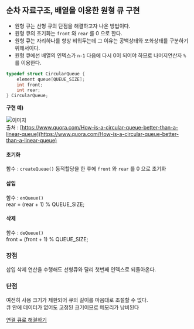## 순차 자료구조, 배열을 이용한 원형 큐 구현

- 원형 큐는 선형 큐의 단점을 해결하고자 나온 방법이다.  
- 원형 큐의 초기화는 `front` 와 `rear` 를 0 으로 한다.  
- 원형 큐는 자리하나를 항상 비워두는데 그 이유는 공백상태와 포화상태를 구분하기 위해서이다.
- 원형 큐에선 배열의 인덱스가 `n-1` 다음에 다시 0이 되어야 하므로 나머지연산자 `%` 를 이용한다.


``` c
typedef struct CircularQueue {
    element queue[QUEUE_SIZE];
    int front;
    int rear;
} CircularQueue;
```

**구현 예)**

![이미지](https://qph.fs.quoracdn.net/main-qimg-c6db18965479486f95b6b074007b9c36)  
출처 : [https://www.quora.com/How-is-a-circular-queue-better-than-a-linear-queue](https://www.quora.com/How-is-a-circular-queue-better-than-a-linear-queue)

#### 초기화
함수 : `createQueue()`
동적할당을 한 후에 `front` 와 `rear` 를 0 으로 초기화


#### 삽입
함수 : `enQueue()`  
rear = (rear + 1) % QUEUE_SIZE;

#### 삭제
함수 : `deQueue()`  
front = (front + 1) % QUEUE_SIZE;


### 장점
삽입 삭제 연산을 수행해도 선형큐와 달리 첫번째 인덱스로 되돌아온다.

### 단점
여전히 사용 크기가 제한되어 큐의 길이를 마음대로 조절할 수 없다.  
큐 안에 데이터가 없어도 고정된 크기이므로 메모리가 낭비된다

[연결 큐로 해결하기](https://github.com/heecheolman/TIL/tree/master/dataStructure/Queue/LinkedQueue)
